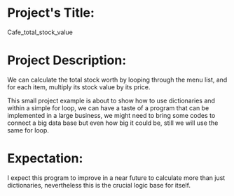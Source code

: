 # Project's Title:
Cafe_total_stock_value


# Project Description:
We can calculate the total stock worth by looping through the menu list, 
and for each item, multiply its stock value by its price.

This small project example is about to show how to use dictionaries and within a simple for loop,
we can have a taste of a program that can be implemented in a large business,
we might need to bring some codes to connect a big data base but even how big it could be,
still we will use the same for loop.


# Expectation:
I expect this program to improve in a near future to calculate more than just dictionaries,
nevertheless this is the crucial logic base for itself.

